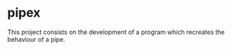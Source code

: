 # pipex
This project consists on the development of a program which recreates the behaviour of a pipe.
